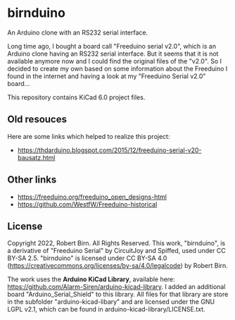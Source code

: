 # birnduino
An Arduino clone with an RS232 serial interface.

Long time ago, I bought a board call "Freeduino serial v2.0", which is an Arduino clone having an RS232 serial interface. But it seems that it is not available anymore now and I could find the original files of the "v2.0". So I decided to create my own based on some information about the Freeduino I found in the internet and having a look at my "Freeduino Serial v2.0" board...

This repository contains KiCad 6.0 project files.

## Old resouces
Here are some links which helped to realize this project:
- https://thdarduino.blogspot.com/2015/12/freeduino-serial-v20-bausatz.html

## Other links
- https://freeduino.org/freeduino_open_designs-html
- https://github.com/WestfW/Freeduino-historical

## License
Copyright 2022, Robert Birn. All Rights Reserved.
This work, "birnduino", is a derivative of "Freeduino Serial" by CircuitJoy and Spiffed, used under CC BY-SA 2.5. "birnduino" is licensed under CC BY-SA 4.0 (https://creativecommons.org/licenses/by-sa/4.0/legalcode) by Robert Birn.

The work uses the **Arduino KiCad Library**, available here: https://github.com/Alarm-Siren/arduino-kicad-library.
I added an additional board "Arduino_Serial_Shield" to this library.
All files for that library are store in the subfolder "arduino-kicad-libary" and are licensed under the GNU LGPL v2.1, which can be found in arduino-kicad-library/LICENSE.txt.
